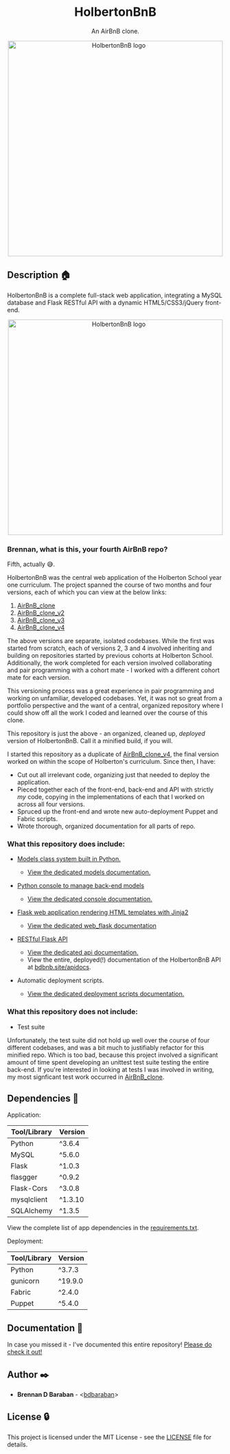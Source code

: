 <h1 align="center">HolbertonBnB</h1>
<p align="center">An AirBnB clone.</p>

<p align="center">
  <img src="https://github.com/bdbaraban/HolbertonBnB/blob/master/assets/hbnb-logo.png"
       alt="HolbertonBnB logo"
       width="500"
  >
</p>

## Description :house:

HolbertonBnB is a complete full-stack web application, integrating a MySQL database and Flask RESTful API with a dynamic
HTML5/CSS3/jQuery front-end.

<p align="center">
  <img src="https://github.com/bdbaraban/HolbertonBnB/blob/master/assets/hbnb-stack.png"
       alt="HolbertonBnB logo"
       width="500"
  >
</p>

### Brennan, what is this, your fourth AirBnB repo?

Fifth, actually :sweat_smile:.

HolbertonBnB was the central web application of the Holberton School year one curriculum. The project spanned the course of two months and four versions, each of which you can view at the below links:

1. [AirBnB_clone](https://github.com/bdbaraban/AirBnB_clone)
2. [AirBnB_clone_v2](https://github.com/bdbaraban/AirBnB_clone_v2)
3. [AirBnB_clone_v3](https://github.com/bdbaraban/AirBnB_clone_v3)
4. [AirBnB_clone_v4](https://github.com/bdbaraban/AirBnB_clone_v4)

The above versions are separate, isolated codebases. While the first was started from scratch, each of versions 2, 3 and 4 involved inheriting and building on repositories started by previous cohorts at Holberton School. Additionally, the work completed for each version involved collaborating and pair programming with a cohort mate - I worked with a different cohort mate for each version.

This versioning process was a great experience in pair programming and working on unfamiliar, developed codebases. Yet, it was not so great from a portfolio perspective and the want of a central, organized repository where I could show off all the work I coded and learned over the course of this clone.

This repository is just the above - an organized, cleaned up, _deployed_ version of HolbertonBnB. Call it a minified build, if you will.

I started this repository as a duplicate of [AirBnB_clone_v4](https://github.com/bdbaraban/AirBnB_clone_v4), the final version worked on within the scope of Holberton's curriculum. Since then, I have:

* Cut out all irrelevant code, organizing just that needed to deploy the application.
* Pieced together each of the front-end, back-end and API with strictly _my_ code, copying in the implementations of each that I worked on across all four versions.
* Spruced up the front-end and wrote new auto-deployment Puppet and Fabric scripts.
* Wrote thorough, organized documentation for all parts of repo.

### What this repository does include:

* [Models class system built in Python.](./models)
  * [View the dedicated models documentation.](./documentation/MODELS.md)

* [Python console to manage back-end models](./console.py)
  * [View the dedicated console documentation.](./documentation/CONSOLE.md)

* [Flask web application rendering HTML templates with Jinja2](./web_flask)
  * [View the dedicated web_flask documentation](./documentation/WEB_FLASK.md)

* [RESTful Flask API](./api)
  * [View the dedicated api documentation.](./documentation/API.md)
  * View the entire, deployed(!) documentation of the HolbertonBnB API at [bdbnb.site/apidocs](https://bdbnb.site/apidocs).

* Automatic deployment scripts.
  * [View the dedicated deployment scripts documentation.](./documentation/DEPLOYMENT.md)

### What this repository does not include:

* Test suite

Unfortunately, the test suite did not hold up well over the course of four different codebases, and was a bit much to justifiably refactor for this minified repo. Which is too bad, because this project involved a significant amount of time spent developing an unittest test suite testing the entire back-end. If you're interested in looking at tests I was involved in writing, my most signficant test work occurred in [AirBnB_clone](https://github.com/bdbaraban/AirBnB_clone).

## Dependencies :couple:

Application:

| Tool/Library | Version |
| ------------ | ------- |
| Python       | ^3.6.4  |
| MySQL        | ^5.6.0  |
| Flask        | ^1.0.3  |
| flasgger     | ^0.9.2  |
| Flask-Cors   | ^3.0.8  |
| mysqlclient  | ^1.3.10 |
| SQLAlchemy   | ^1.3.5  |

View the complete list of app dependencies in the [requirements.txt](./requirements.txt).

Deployment:

| Tool/Library | Version |
| ------------ | ------- |
| Python       | ^3.7.3  |
| gunicorn     | ^19.9.0 |
| Fabric       | ^2.4.0  |
| Puppet       | ^5.4.0  |

## Documentation :book:

In case you missed it - I've documented this entire repository! [Please do check it out!](./documentation)

## Author :black_nib:

* __Brennan D Baraban__ - <[bdbaraban](https://github.com/bdbaraban)>

## License :lock:

This project is licensed under the MIT License - see the [LICENSE](./LICENSE) file for details.

